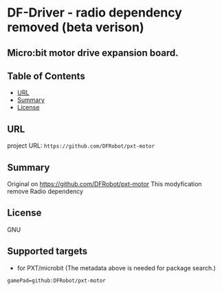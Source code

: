 # DF-Driver - radio dependency removed (beta verison)

Micro:bit motor drive expansion board.
---------------------------------------------------------

## Table of Contents

* [URL](#url)
* [Summary](#summary)
* [License](#license)

## URL
project URL:  ```https://github.com/DFRobot/pxt-motor```

## Summary
Original on https://github.com/DFRobot/pxt-motor
This modyfication remove Radio dependency

## License

GNU

## Supported targets

* for PXT/microbit
(The metadata above is needed for package search.)
```package
gamePad=github:DFRobot/pxt-motor
```
